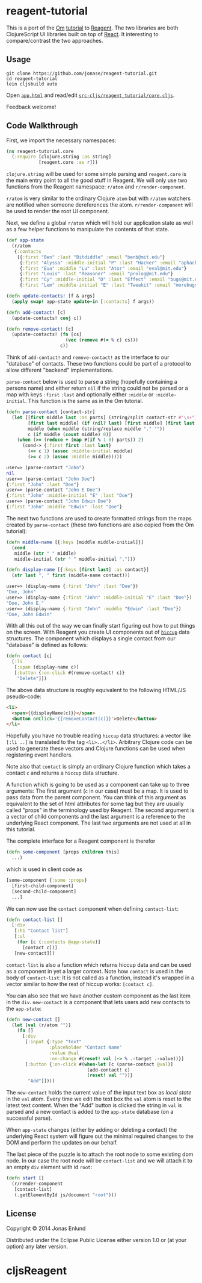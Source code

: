 # reagent-tutorial

This is a port of the [Om](https://github.com/swannodette/om)
[tutorial](https://github.com/swannodette/om/wiki/Tutorial) to
[Reagent](https://github.com/holmsand/reagent). The two libraries
are both ClojureScript UI libraries built on top of
[React](http://facebook.github.io/react/). It interesting to
compare/contrast the two approaches.

## Usage

    git clone https://github.com/jonase/reagent-tutorial.git
    cd reagent-tutorial
    lein cljsbuild auto

Open [`app.html`](https://github.com/jonase/reagent-tutorial/blob/master/app.html) and read/edit [`src-cljs/reagent_tutorial/core.cljs`](https://github.com/jonase/reagent-tutorial/blob/master/src-cljs/reagent_tutorial/core.cljs).

Feedback welcome!

## Code Walkthrough

First, we import the necessary namespaces:

```clojure
(ns reagent-tutorial.core
  (:require [clojure.string :as string]
            [reagent.core :as r]))
```

`clojure.string` will be used for some simple parsing and
`reagent.core` is the main entry point to all the good stuff in
Reagent. We will only use two functions from the Reagent namespace:
`r/atom` and `r/render-component`.

`r/atom` is very similar to the ordinary Clojure `atom` but with
`r/atom` watchers are notified when someone dereferences the
atom. `r/render-component` will be used to render the root UI
component.

Next, we define a global `r/atom` which will hold our application
state as well as a few helper functions to manipulate the contents of
that state.

```clojure
(def app-state
  (r/atom
   {:contacts
    [{:first "Ben" :last "Bitdiddle" :email "benb@mit.edu"}
     {:first "Alyssa" :middle-initial "P" :last "Hacker" :email "aphacker@mit.edu"}
     {:first "Eva" :middle "Lu" :last "Ator" :email "eval@mit.edu"}
     {:first "Louis" :last "Reasoner" :email "prolog@mit.edu"}
     {:first "Cy" :middle-initial "D" :last "Effect" :email "bugs@mit.edu"}
     {:first "Lem" :middle-initial "E" :last "Tweakit" :email "morebugs@mit.edu"}]}))

(defn update-contacts! [f & args]
  (apply swap! app-state update-in [:contacts] f args))

(defn add-contact! [c]
  (update-contacts! conj c))

(defn remove-contact! [c]
  (update-contacts! (fn [cs]
                      (vec (remove #(= % c) cs)))
                    c))
```

Think of `add-contact!` and `remove-contact!` as the interface to our
"database" of contacts. These two functions could be part of a
protocol to allow different "backend" implementations.

`parse-contact` below is used to parse a string (hopefully containing
a persons name) and either return `nil` if the string could not be
parsed or a map with keys `:first` `:last` and optionally either
`:middle` or `:middle-initial`. This function is the same as in the Om
tutorial.

```clojure
(defn parse-contact [contact-str]
  (let [[first middle last :as parts] (string/split contact-str #"\s+")
        [first last middle] (if (nil? last) [first middle] [first last middle])
        middle (when middle (string/replace middle "." ""))
        c (if middle (count middle) 0)]
    (when (>= (reduce + (map #(if % 1 0) parts)) 2)
      (cond-> {:first first :last last}
        (== c 1) (assoc :middle-initial middle)
        (>= c 2) (assoc :middle middle)))))
```

```clojure
user=> (parse-contact "John")
nil
user=> (parse-contact "John Doe")
{:first "John" :last "Doe"}
user=> (parse-contact "John E Doe")
{:first "John" :middle-initial "E" :last "Doe"}
user=> (parse-contact "John Edwin Doe")
{:first "John" :middle "Edwin" :last "Doe"}
```
 
The next two functions are used to create formatted strings from the
maps created by `parse-contact` (these two functions are also copied
from the Om tutorial):

```clojure
(defn middle-name [{:keys [middle middle-initial]}]
  (cond
   middle (str " " middle)
   middle-initial (str " " middle-initial ".")))

(defn display-name [{:keys [first last] :as contact}]
  (str last ", " first (middle-name contact)))
```

```clojure
user=> (display-name {:first "John" :last "Doe"})
"Doe, John"
user=> (display-name {:first "John" :middle-initial "E" :last "Doe"})
"Doe, John E."
user=> (display-name {:first "John" :middle "Edwin" :last "Doe"})
"Doe, John Edwin"
```

With all this out of the way we can finally start figuring out how to
put things on the screen. With Reagent you create UI components out of
[`hiccup`](https://github.com/weavejester/hiccup) data structures. The
component which displays a single contact from our "database" is
defined as follows:

```clojure
(defn contact [c]
  [:li
   [:span (display-name c)]
   [:button {:on-click #(remove-contact! c)} 
    "Delete"]])
```

The above data structure is roughly equivalent to the following
HTML/JS pseudo-code:

```html
<li>
  <span>{{displayName(c)}}</span>
  <button onClick='{{removeContact(c)}}'>Delete</button>
</li>
```

Hopefully you have no trouble reading `hiccup` data structures: a
vector like `[:li ..]` is translated to the tag
`<li>..</li>`. Arbitrary Clojure code can be used to generate these
vectors and Clojure functions can be used when registering event
handlers.

Note also that `contact` is simply an ordinary Clojure function which
takes a contact `c` and returns a `hiccup` data structure.

A function which is going to be used as a component can take up to
three arguments: The first argument (`c` in our case) must be a
map. It is used to pass data from the parent component. You can think
of this argument as equivalent to the set of html attributes for some
tag but they are usually called "props" in the terminology used by
Reagent. The second argument is a vector of child components and the last
argument is a reference to the underlying React component. The last
two arguments are not used at all in this tutorial.

The complete interface for a Reagent component is therefor

```clojure
(defn some-component [props children this] 
  ...)
```

which is used in client code as

```clojure
[some-component {:some :props}
  [first-child-component]
  [second-child-component]
  ...]
```

We can now use the `contact` component when defining `contact-list`:

```clojure
(defn contact-list []
  [:div
   [:h1 "Contact list"]
   [:ul
    (for [c (:contacts @app-state)]
      [contact c])]
   [new-contact]])
```

`contact-list` is also a function which returns hiccup data and can be
used as a component in yet a larger context. Note how `contact` is
used in the body of `contact-list`: It is not called as a function,
instead it's wrapped in a vector similar to how the rest of hiccup
works: `[contact c]`.

You can also see that we have another custom component as the last
item in the `div`. `new-contact` is a component that lets users add
new contacts to the `app-state`:

```clojure
(defn new-contact []
  (let [val (r/atom "")]
    (fn []
      [:div
       [:input {:type "text"
                :placeholder "Contact Name"
                :value @val
                :on-change #(reset! val (-> % .-target .-value))}]
       [:button {:on-click #(when-let [c (parse-contact @val)]
                              (add-contact! c)
                              (reset! val ""))} 
        "Add"]])))
```

The `new-contact` holds the current value of the input text box as
*local state* in the `val` atom. Every time we edit the text box the
`val` atom is reset to the latest text content. When the "Add" button
is clicked the string in `val` is parsed and a new contact is added to
the `app-state` database (on a successful parse).

When `app-state` changes (either by adding or deleting a contact) the
underlying React system will figure out the minimal required changes
to the DOM and perform the updates on our behalf.

The last piece of the puzzle is to attach the root node to some existing dom node. In our case the root node will be `contact-list` and we will attach it to an empty `div` element with id `root`:

```clojure
(defn start []
  (r/render-component 
   [contact-list]
   (.getElementById js/document "root")))
```

## License

Copyright © 2014 Jonas Enlund

Distributed under the Eclipse Public License either version 1.0 or (at
your option) any later version.
# cljsReagent
